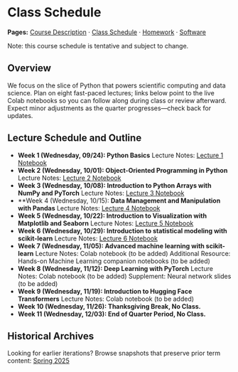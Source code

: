 # Class Schedule

**Pages:** [Course Description](index.md) · [Class Schedule](schedule.md) · [Homework](homework.md) · [Software](software.md)

Note: this course schedule is tentative and subject to change.

## Overview
We focus on the slice of Python that powers scientific computing and data science. Plan on eight fast-paced lectures; links below point to the live Colab notebooks so you can follow along during class or review afterward. Expect minor adjustments as the quarter progresses—check back for updates.

## Lecture Schedule and Outline
- **Week 1 (Wednesday, 09/24): Python Basics**
  Lecture Notes: [Lecture 1 Notebook](https://github.com/TianyuDu/CME193-Autumn-2025/blob/main/notebooks/Lecture_1_Python_Basics.ipynb)
- **Week 2 (Wednesday, 10/01): Object-Oriented Programming in Python**
  Lecture Notes: [Lecture 2 Notebook](https://github.com/TianyuDu/CME193-Autumn-2025/blob/main/notebooks/Lecture_2_Intro_to_OOP.ipynb)
- **Week 3 (Wednesday, 10/08): Introduction to Python Arrays with NumPy and PyTorch**
  Lecture Notes: [Lecture 3 Notebook](https://github.com/TianyuDu/CME193-Autumn-2025/blob/main/notebooks/Lecture_3_Array_and_Tensor_Operations.ipynb)
- **Week 4 (Wednesday, 10/15): **Data Management and Manipulation with Pandas**
  Lecture Notes: [Lecture 4 Notebook](https://github.com/TianyuDu/CME193-Autumn-2025/blob/main/notebooks/Lecture_4_Data_Management_with_Pandas.ipynb)
- **Week 5 (Wednesday, 10/22): Introduction to Visualization with Matplotlib and Seaborn**
  Lecture Notes: [Lecture 5 Notebook](https://github.com/TianyuDu/CME193-Autumn-2025/blob/main/notebooks/Lecture_5_Data_Visualization.ipynb)
- **Week 6 (Wednesday, 10/29): Introduction to statistical modeling with scikit-learn**
  Lecture Notes: [Lecture 6 Notebook](https://github.com/TianyuDu/CME193-Autumn-2025/blob/main/notebooks/Lecture_6_Intro_to_Statistical_Learning.ipynb)
- **Week 7 (Wednesday, 11/05): Advanced machine learning with scikit-learn**
  Lecture Notes: Colab notebook (to be added)
  Additional Resource: Hands-on Machine Learning companion notebooks (to be added)
- **Week 8 (Wednesday, 11/12): Deep Learning with PyTorch**
  Lecture Notes: Colab notebook (to be added)
  Supplement: Neural network slides (to be added)
- **Week 9 (Wednesday, 11/19): Introduction to Hugging Face Transformers**
  Lecture Notes: Colab notebook (to be added)
- **Week 10 (Wednesday, 11/26): Thanksgiving Break, No Class.**
- **Week 11 (Wednesday, 12/03): End of Quarter Period, No Class.**

## Historical Archives
Looking for earlier iterations? Browse snapshots that preserve prior term content: [Spring 2025](https://web.stanford.edu/class/cme193/index.html)
